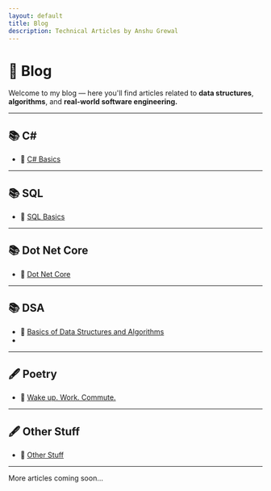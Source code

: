 ```yaml
---
layout: default
title: Blog
description: Technical Articles by Anshu Grewal
---
```


# 📝 Blog

Welcome to my  blog — here you'll find articles related to **data structures**, **algorithms**, and **real-world software engineering.**

---
## 📚 C#
- 🔹 [C# Basics](./blog/CSharp/index)
---
## 📚 SQL
- 🔹 [SQL Basics](./blog/SQL/index)
---

## 📚 Dot Net Core
- 🔹 [Dot Net Core](./blog/DotNet/index)
---

## 📚 DSA

- 🔹 [Basics of Data Structures and Algorithms](./blog/basics-of-dsa)
- 
---

## 🖋️ Poetry

- 🔹 [Wake up. Work. Commute.](./blog/wake-up-poem)
---

## 🖋️ Other Stuff

- 🔹 [Other Stuff](./blog/Stuff/index)
---
More articles coming soon...
